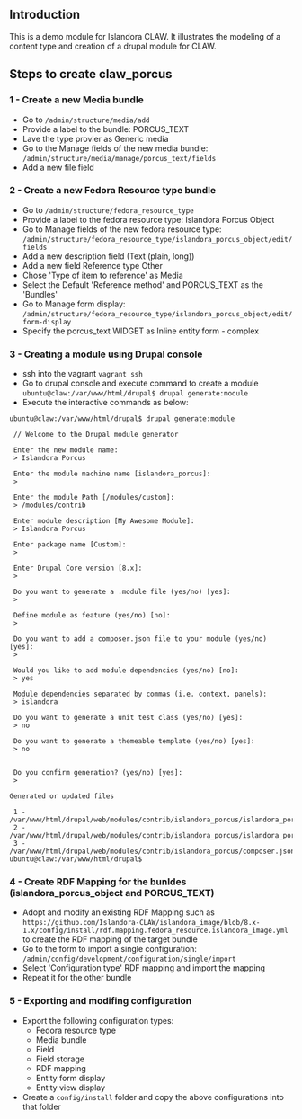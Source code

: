 ## Introduction
This is a demo module for Islandora CLAW. It illustrates the modeling of a content type and creation of a drupal module for CLAW.


## Steps to create claw_porcus
### 1 - Create a new Media bundle
* Go to `/admin/structure/media/add`
* Provide a label to the bundle: PORCUS_TEXT
* Lave the type provier as Generic media
* Go to the Manage fields of the new media bundle: `/admin/structure/media/manage/porcus_text/fields`
* Add a new file field

### 2 - Create a new Fedora Resource type bundle
* Go to `/admin/structure/fedora_resource_type`
* Provide a label to the fedora resource type: Islandora Porcus Object
* Go to Manage fields of the new fedora resource type: `/admin/structure/fedora_resource_type/islandora_porcus_object/edit/fields`
* Add a new description field (Text (plain, long))
* Add a new field Reference type Other
* Chose 'Type of item to reference' as Media
* Select the Default 'Reference method' and PORCUS_TEXT as the 'Bundles' 
* Go to Manage form display: `/admin/structure/fedora_resource_type/islandora_porcus_object/edit/form-display`
* Specify the porcus_text WIDGET as Inline entity form - complex

### 3 - Creating a module using Drupal console
* ssh into the vagrant `vagrant ssh`
* Go to drupal console and execute command to create a module `ubuntu@claw:/var/www/html/drupal$ drupal generate:module`
* Execute the interactive commands as below:
```
ubuntu@claw:/var/www/html/drupal$ drupal generate:module

 // Welcome to the Drupal module generator

 Enter the new module name:
 > Islandora Porcus

 Enter the module machine name [islandora_porcus]:
 > 

 Enter the module Path [/modules/custom]:
 > /modules/contrib 

 Enter module description [My Awesome Module]:
 > Islandora Porcus

 Enter package name [Custom]:
 > 

 Enter Drupal Core version [8.x]:
 > 

 Do you want to generate a .module file (yes/no) [yes]:
 > 

 Define module as feature (yes/no) [no]:
 > 

 Do you want to add a composer.json file to your module (yes/no) [yes]:
 > 

 Would you like to add module dependencies (yes/no) [no]:
 > yes      

 Module dependencies separated by commas (i.e. context, panels):
 > islandora

 Do you want to generate a unit test class (yes/no) [yes]:
 > no

 Do you want to generate a themeable template (yes/no) [yes]:
 > no


 Do you confirm generation? (yes/no) [yes]:
 >    

Generated or updated files

 1 - /var/www/html/drupal/web/modules/contrib/islandora_porcus/islandora_porcus.info.yml
 2 - /var/www/html/drupal/web/modules/contrib/islandora_porcus/islandora_porcus.module
 3 - /var/www/html/drupal/web/modules/contrib/islandora_porcus/composer.json
ubuntu@claw:/var/www/html/drupal$ 
```

### 4 - Create RDF Mapping for the bunldes (islandora_porcus_object and PORCUS_TEXT)
* Adopt and modify an existing RDF Mapping such as `https://github.com/Islandora-CLAW/islandora_image/blob/8.x-1.x/config/install/rdf.mapping.fedora_resource.islandora_image.yml` to create the RDF mapping of the target bundle
* Go to the form to import a single configuration: `/admin/config/development/configuration/single/import`
* Select 'Configuration type' RDF mapping and import the mapping
* Repeat it for the other bundle

### 5 - Exporting and modifing configuration
* Export the following configuration types:
    * Fedora resource type 
    * Media bundle 
    * Field 
    * Field storage 
    * RDF mapping
    * Entity form display
    * Entity view display
* Create a `config/install` folder and copy the above configurations into that folder


